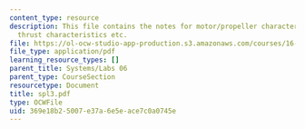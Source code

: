 ```yaml
---
content_type: resource
description: This file contains the notes for motor/propeller characterization, propellor
  thrust characteristics etc.
file: https://ol-ocw-studio-app-production.s3.amazonaws.com/courses/16-01-unified-engineering-i-ii-iii-iv-fall-2005-spring-2006/369e18b25007e37a6e5eace7c0a0745e_spl3.pdf
file_type: application/pdf
learning_resource_types: []
parent_title: Systems/Labs 06
parent_type: CourseSection
resourcetype: Document
title: spl3.pdf
type: OCWFile
uid: 369e18b2-5007-e37a-6e5e-ace7c0a0745e
---
```

